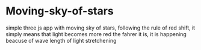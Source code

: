# Moving-sky-of-stars
simple three js app with moving sky of stars, following the rule of red shift, it simply means that light becomes more red the fahrer it is, it is happening beacuse of wave length of light stretchening 
